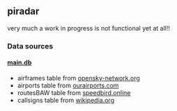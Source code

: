 ## piradar
very much a work in progress is not functional yet at all!!

### Data sources
#### [main.db](./main.db)
* airframes table from [opensky-network.org](https://opensky-network.org/datasets/metadata/aircraftDatabase.csv)
* airports table from [ourairports.com](https://ourairports.com/data/)
* routesBAW table from [speedbird.online](https://speedbird.online/flightnumbers.php)
* callsigns table from [wikipedia.org](https://en.wikipedia.org/wiki/List_of_airline_codes)
